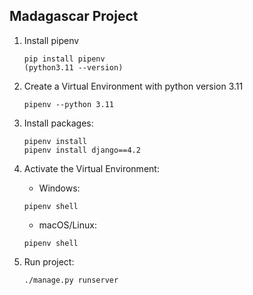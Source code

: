 ## Madagascar Project

1. Install pipenv

   ```
   pip install pipenv
   (python3.11 --version)
   ```

2. Create a Virtual Environment with python version 3.11

   ```
   pipenv --python 3.11
   ```

3. Install packages:

   ```
   pipenv install
   pipenv install django==4.2
   ```

4. Activate the Virtual Environment:

   - Windows:

   ```
   pipenv shell
   ```

   - macOS/Linux:

   ```
   pipenv shell
   ```

5. Run project:

   ```
   ./manage.py runserver
   ```
